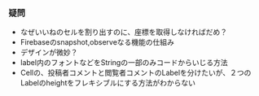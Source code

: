 ### 疑問
- なぜいいねのセルを割り出すのに、座標を取得しなければだめ？
- Firebaseのsnapshot,observeなる機能の仕組み
- デザインが微妙？
- label内のフォントなどをStringの一部のみコードからいじる方法
- Cellの、投稿者コメントと閲覧者コメントのLabelを分けたいが、２つのLabelのheightをフレキシブルにする方法がわからない
